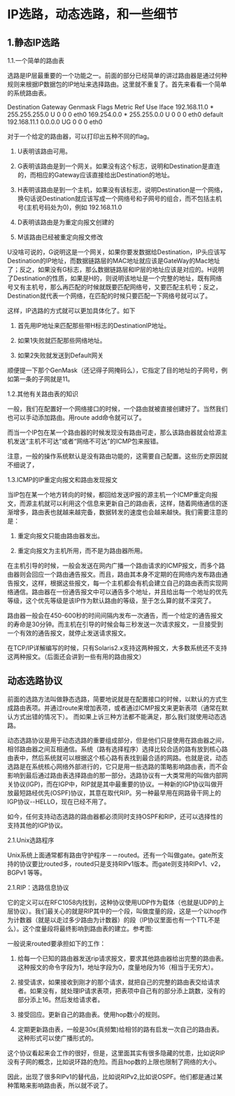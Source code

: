 # IP选路，动态选路，和一些细节

## 1.静态IP选路

1.1.一个简单的路由表

选路是IP层最重要的一个功能之一。前面的部分已经简单的讲过路由器是通过何种规则来根据IP数据包的IP地址来选择路由。这里就不重复了。首先来看看一个简单的系统路由表。

Destination     Gateway         Genmask         Flags Metric Ref    Use Iface
192.168.11.0    *               255.255.255.0   U     0      0        0 eth0
169.254.0.0     *               255.255.0.0     U     0      0        0 eth0
default         192.168.11.1    0.0.0.0         UG    0      0        0 eth0

对于一个给定的路由器，可以打印出五种不同的flag。

1. U表明该路由可用。

2. G表明该路由是到一个网关。如果没有这个标志，说明和Destination是直连的，而相应的Gateway应该直接给出Destination的地址。

3. H表明该路由是到一个主机，如果没有该标志，说明Destination是一个网络，换句话说Destination就应该写成一个网络号和子网号的组合，而不包括主机号(主机号码处为0)，例如 192.168.11.0

4. D表明该路由是为重定向报文创建的

5. M该路由已经被重定向报文修改

U没啥可说的，G说明这是一个网关，如果你要发数据给Destination，IP头应该写Destination的IP地址，而数据链路层的MAC地址就应该是GateWay的Mac地址了；反之，如果没有G标志，那么数据链路层和IP层的地址应该是对应的。H说明了Destination的性质，如果是H的，则说明该地址是一个完整的地址，既有网络号又有主机号，那么再匹配的时候就既要匹配网络号，又要匹配主机号；反之，Destination就代表一个网络，在匹配的时候只要匹配一下网络号就可以了。

这样，IP选路的方式就可以更加具体化了。如下

1. 首先用IP地址来匹配那些带H标志的DestinationIP地址。

2. 如果1失败就匹配那些网络地址。

3.  如果2失败就发送到Default网关

顺便提一下那个GenMask（还记得子网掩码么），它指定了目的地址的子网号，例如第一条的子网就是11。

1.2.其他有关路由表的知识

一般，我们在配置好一个网络接口的时候，一个路由就被直接创建好了。当然我们也可以手动添加路由。用route add命令就可以了。

而当一个IP包在某一个路由器的时候发现没有路由可走，那么该路由器就会给源主机发送“主机不可达”或者“网络不可达”的ICMP包来报错。

注意，一般的操作系统默认是没有路由功能的，这需要自己配置。这些历史原因就不细说了，

1.3.ICMP的IP重定向报文和路由发现报文

当IP包在某一个地方转向的时候，都回给发送IP报的源主机一个ICMP重定向报文，而源主机就可以利用这个信息来更新自己的路由表，这样，随着网络通信的逐渐增多，路由表也就越来越完备，数据转发的速度也会越来越快。我们需要注意的是：

1. 重定向报文只能由路由器发出。

2. 重定向报文为主机所用，而不是为路由器所用。

在主机引导的时候，一般会发送在网内广播一个路由请求的ICMP报文，而多个路由器则会回应一个路由通告报文。而且，路由其本身不定期的在网络内发布路由通告报文，这样，根据这些报文，每一个主机都会有机会建立自己的路由表而实现网络通信。路由器在一份通告报文中可以通告多个地址，并且给出每一个地址的优先等级，这个优先等级是该IP作为默认路由的等级，至于怎么算的就不深究了。

路由器一般会在450-600秒的时间间隔内发布一次通告，而一个给定的通告报文的寿命是30分钟。而主机在引导的时候会每三秒发送一次请求报文，一旦接受到一个有效的通告报文，就停止发送请求报文。

在TCP/IP详解编写的时候，只有Solaris2.x支持这两种报文，大多数系统还不支持这两种报文。（后面还会讲到一些有用的路由报文）

## 动态选路协议

前面的选路方法叫做静态选路，简要地说就是在配置接口的时候，以默认的方式生成路由表项。并通过route来增加表项，或者通过ICMP报文来更新表项（通常在默认方式出错的情况下）。 而如果上诉三种方法都不能满足，那么我们就使用动态选路。

动态选路协议是用于动态选路的重要组成部分，但是他们只是使用在路由器之间，相邻路由器之间互相通信。系统（路有选择程序）选择比较合适的路有放到核心路由表中，然后系统就可以根据这个核心路有表找到最合适的网路。也就是说，动态选路是在系统核心网络外部进行的，它只是用一些选路的策略影响路由表，而不会影响到最后通过路由表选择路由的那一部分。选路协议有一大类常用的叫做内部网关协议(IGP)，而在IGP中，RIP就是其中最重要的协议。一种新的IGP协议叫做开放最短路经优先(OSPF)协议，其意在取代RIP。另一种最早用在网路骨干网上的IGP协议--HELLO，现在已经不用了。

如今，任何支持动态选路的路由器都必须同时支持OSPF和RIP，还可以选择性的支持其他的IGP协议。

2.1.Unix选路程序

Unix系统上面通常都有路由守护程序－－routed。还有一个叫做gate。gate所支持的协议要比routed多，routed只是支持RIPv1版本。而gate则支持RIPv1、v2，BGPv1 等等。

2.1.RIP：选路信息协议

它的定义可以在RFC1058内找到，这种协议使用UDP作为载体（也就是UDP的上层协议）。我们最关心的就是RIP其中的一个段，叫做度量的段，这是一个以hop作为计数器（就是以走过多少路由为计数器）的段（IP协议里面也有一个TTL不是么）。这个度量段将最终影响到路由表的建立。参考图:

一般说来routed要承担如下的工作：

1. 给每一个已知的路由器发送rip请求报文，要求其他路由器给出完整的路由表。这种报文的命令字段为1，地址字段为0，度量地段为16（相当于无穷大）。

2. 接受请求，如果接收到刚才的那个请求，就把自己的完整的路由表交给请求者。如果没有，就处理IP请求表项，把表项中自己有的部分添上跳数，没有的部分添上16。然后发给请求者。

3. 接受回应。更新自己的路由表。使用hop数小的规则。

4. 定期更新路由表，一般是30s(真频繁)给相邻的路有启发一次自己的路由表。这种形式可以使广播形式的。

这个协议看起来会工作的很好，但是，这里面其实有很多隐藏的忧患，比如说RIP没有子网的概念，比如说环路的危险。而且hop数的上限也限制了网络的大小。

因此，出现了很多RIPv1的替代品，比如说RIPv2,比如说OSPF。他们都是通过某种策略来影响路由表，所以就不说了。